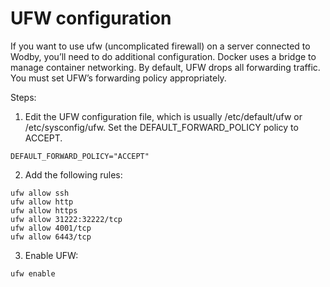 # UFW configuration

If you want to use ufw (uncomplicated firewall) on a server connected to Wodby, you’ll need to do additional configuration. Docker uses a bridge to manage container networking. By default, UFW drops all forwarding traffic. You must set UFW’s forwarding policy appropriately.
 
Steps:

1. Edit the UFW configuration file, which is usually /etc/default/ufw or /etc/sysconfig/ufw. Set the DEFAULT_FORWARD_POLICY policy to ACCEPT.
```
DEFAULT_FORWARD_POLICY="ACCEPT"
```

2. Add the following rules:
```shell
ufw allow ssh
ufw allow http
ufw allow https
ufw allow 31222:32222/tcp
ufw allow 4001/tcp
ufw allow 6443/tcp
```

3. Enable UFW:
```shell
ufw enable
```